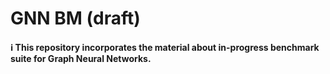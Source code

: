 # GNN BM (draft)

#### :information_source: This repository incorporates the material about in-progress benchmark suite for Graph Neural Networks.
